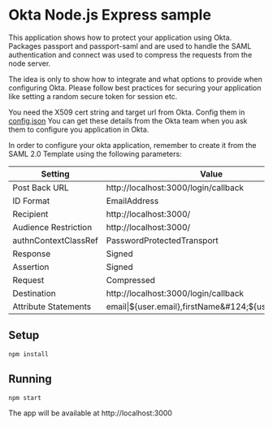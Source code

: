 Okta Node.js Express sample
===========================

This application shows how to protect your application using Okta. Packages passport and passport-saml and are used to handle the SAML authentication and connect was used to compress the requests from the node server.

The idea is only to show how to integrate and what options to provide when configuring Okta. Please follow best practices for securing your application like setting a random secure token for session etc.

You need the X509 cert string and target url from Okta. Config them in [config.json](config.json)  You can get these details from the Okta team when you ask them to configure you application in Okta.

In order to configure your okta application, remember to create it from the SAML 2.0 Template using the following parameters:

| Setting              | Value                                                     |
| ---------------------|---------------------------------------------------------- |
| Post Back URL        | http://localhost:3000/login/callback                      |
| ID Format            | EmailAddress                                              |
| Recipient            | http://localhost:3000/                                    |
| Audience Restriction | http://localhost:3000/                                    |
| authnContextClassRef | PasswordProtectedTransport                                |
| Response             | Signed                                                    |
| Assertion            | Signed                                                    |
| Request              | Compressed                                                |
| Destination          | http://localhost:3000/login/callback                      |
| Attribute Statements | email&#124;${user.email},firstName&#124;${user.firstName} |

Setup
-----
`npm install`

Running
-------
`npm start`

The app will be available at http://localhost:3000





